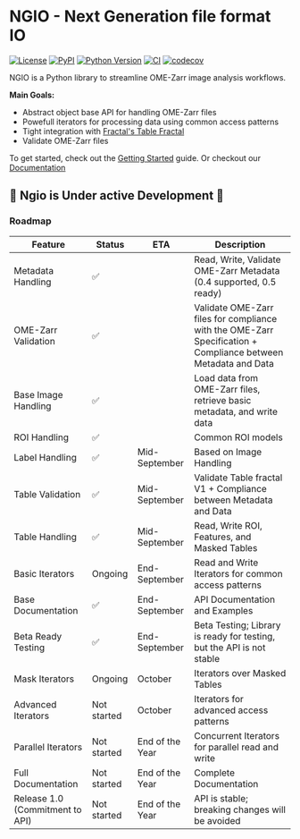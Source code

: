 # NGIO - Next Generation file format IO

[![License](https://img.shields.io/pypi/l/ngio.svg?color=green)](https://github.com/lorenzocerrone/ngio/raw/main/LICENSE)
[![PyPI](https://img.shields.io/pypi/v/ngio.svg?color=green)](https://pypi.org/project/ngio)
[![Python Version](https://img.shields.io/pypi/pyversions/ngio.svg?color=green)](https://python.org)
[![CI](https://github.com/lorenzocerrone/ngio/actions/workflows/ci.yml/badge.svg)](https://github.com/lorenzocerrone/ngio/actions/workflows/ci.yml)
[![codecov](https://codecov.io/gh/fractal-analytics-platform/ngio/graph/badge.svg?token=FkmF26FZki)](https://codecov.io/gh/fractal-analytics-platform/ngio)

NGIO is a Python library to streamline OME-Zarr image analysis workflows.

**Main Goals:**

- Abstract object base API for handling OME-Zarr files
- Powefull iterators for processing data using common access patterns
- Tight integration with [Fractal's Table Fractal](https://fractal-analytics-platform.github.io/fractal-tasks-core/tables/)
- Validate OME-Zarr files

To get started, check out the [Getting Started](https://fractal-analytics-platform.github.io/ngio/getting-started/) guide. Or checkout our [Documentation](https://fractal-analytics-platform.github.io/ngio/)

## 🚧 Ngio is Under active Development 🚧

### Roadmap

| Feature | Status | ETA | Description |
|---------|--------|-----|-------------|
| Metadata Handling | ✅ | | Read, Write, Validate OME-Zarr Metadata (0.4 supported, 0.5 ready) |
| OME-Zarr Validation | ✅ | | Validate OME-Zarr files for compliance with the OME-Zarr Specification + Compliance between Metadata and Data |
| Base Image Handling | ✅ | | Load data from OME-Zarr files, retrieve basic metadata, and write data |
| ROI Handling | ✅ | | Common ROI models |
| Label Handling | ✅ | Mid-September | Based on Image Handling |
| Table Validation | ✅ | Mid-September | Validate Table fractal V1 + Compliance between Metadata and Data |
| Table Handling | ✅ | Mid-September | Read, Write ROI, Features, and Masked Tables |
| Basic Iterators | Ongoing | End-September | Read and Write Iterators for common access patterns |
| Base Documentation | ✅ | End-September | API Documentation and Examples |
| Beta Ready Testing | ✅ | End-September | Beta Testing; Library is ready for testing, but the API is not stable |
| Mask Iterators | Ongoing | October | Iterators over Masked Tables |
| Advanced Iterators | Not started | October | Iterators for advanced access patterns |
| Parallel Iterators | Not started | End of the Year | Concurrent Iterators for parallel read and write |
| Full Documentation | Not started | End of the Year | Complete Documentation |
| Release 1.0 (Commitment to API) | Not started | End of the Year | API is stable; breaking changes will be avoided |
